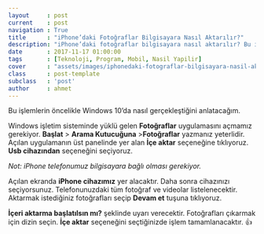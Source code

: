```yaml
---
layout     : post
current    : post
navigation : True
title      : "iPhone’daki Fotoğraflar Bilgisayara Nasıl Aktarılır?"
description: "iPhone’daki fotoğraflar bilgisayara nasıl aktarılır? Bu işlemlerin öncelikle Windows 10’da nasıl gerçekleştiğini anlatacağım."
date       : 2017-11-17 01:00:00
tags       : [Teknoloji, Program, Mobil, Nasil Yapilir]
cover      : "assets/images/iphonedaki-fotograflar-bilgisayara-nasil-aktarilir.png"
class      : post-template
subclass   : 'post'
author     : ahmet
---
```


Bu işlemlerin öncelikle Windows 10’da nasıl gerçekleştiğini anlatacağım.

Windows işletim sisteminde yüklü gelen  **Fotoğraflar** uygulamasını açmamız gerekiyor. **Başlat** > **Arama Kutucuğuna** >**Fotoğraflar** yazmanız  yeterlidir.  Açılan uygulamanın üst panelinde yer alan **İçe aktar** seçeneğine tıklıyoruz.  **Usb cihazından** seçeneğini seçiyoruz. 

*Not: iPhone telefonumuz bilgisayara bağlı olması gerekiyor.*

Açılan ekranda **iPhone cihazımız** yer alacaktır. Daha sonra cihazınızı seçiyorsunuz. Telefonunuzdaki tüm fotoğraf ve videolar listelenecektir. Aktarmak istediğiniz fotoğrafları seçip **Devam et** tuşuna tıklıyoruz. 

**İçeri aktarma başlatılsın mı?** şeklinde uyarı verecektir. Fotoğrafları çıkarmak için dizin seçin. **İçe aktar** seçeneğini seçtiğinizde işlem tamamlanacaktır. 👍
